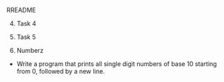 RREADME

4. Task 4

5. Task 5

6. Numberz
- Write a program that prints all single digit numbers of base 10 starting from 0, followed by a new line.
